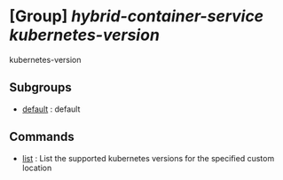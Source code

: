 # [Group] _hybrid-container-service kubernetes-version_

kubernetes-version

## Subgroups

- [default](/Commands/hybrid-container-service/kubernetes-version/default/readme.md)
: default

## Commands

- [list](/Commands/hybrid-container-service/kubernetes-version/_list.md)
: List the supported kubernetes versions for the specified custom location
